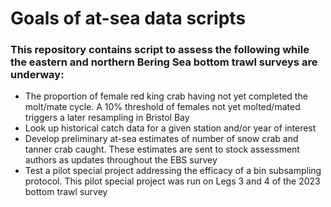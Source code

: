 # Goals of at-sea data scripts

### This repository contains script to assess the following while the eastern and northern Bering Sea bottom trawl surveys are underway: 
- The proportion of female red king crab having not yet completed the molt/mate cycle. A 10% threshold of females not yet molted/mated triggers a later resampling in Bristol Bay
- Look up historical catch data for a given station and/or year of interest
- Develop preliminary at-sea estimates of number of snow crab and tanner crab caught. These estimates are sent to stock assessment authors as updates throughout the EBS survey
- Test a pilot special project addressing the efficacy of a bin subsampling protocol. This pilot special project was run on Legs 3 and 4 of the 2023 bottom trawl survey 

